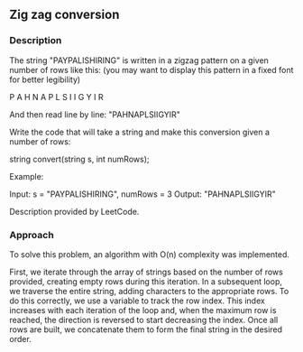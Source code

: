 ## Zig zag conversion

### Description

The string "PAYPALISHIRING" is written in a zigzag pattern on a given number of rows like this: (you may want to display this pattern in a fixed font for better legibility)

P   A   H   N
A P L S I I G
Y   I   R

And then read line by line: "PAHNAPLSIIGYIR"

Write the code that will take a string and make this conversion given a number of rows:

string convert(string s, int numRows);

Example:

Input: s = "PAYPALISHIRING", numRows = 3
Output: "PAHNAPLSIIGYIR"

Description provided by LeetCode.

### Approach

To solve this problem, an algorithm with O(n) complexity was implemented.

First, we iterate through the array of strings based on the number of rows provided, creating empty rows during this iteration. In a subsequent loop, we traverse the entire string, adding characters to the appropriate rows. To do this correctly, we use a variable to track the row index. This index increases with each iteration of the loop and, when the maximum row is reached, the direction is reversed to start decreasing the index. Once all rows are built, we concatenate them to form the final string in the desired order.
